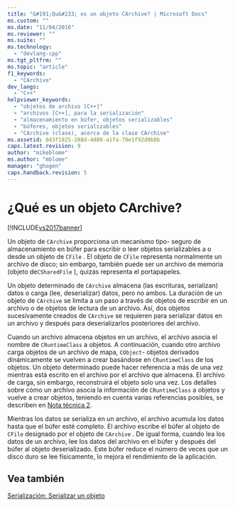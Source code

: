```yaml
---
title: "&#191;Qu&#233; es un objeto CArchive? | Microsoft Docs"
ms.custom: ""
ms.date: "11/04/2016"
ms.reviewer: ""
ms.suite: ""
ms.technology: 
  - "devlang-cpp"
ms.tgt_pltfrm: ""
ms.topic: "article"
f1_keywords: 
  - "CArchive"
dev_langs: 
  - "C++"
helpviewer_keywords: 
  - "objetos de archivo [C++]"
  - "archivos [C++], para la serialización"
  - "almacenamiento en búfer, objetos serializables"
  - "búferes, objetos serializables"
  - "CArchive (clase), acerca de la clase CArchive"
ms.assetid: 843f1825-288d-4d89-a1fa-70e1f92d9b8b
caps.latest.revision: 9
author: "mikeblome"
ms.author: "mblome"
manager: "ghogen"
caps.handback.revision: 5
---
```

# &#191;Qu&#233; es un objeto CArchive?
[!INCLUDE[vs2017banner](../assembler/inline/includes/vs2017banner.md)]

Un objeto de `CArchive` proporciona un mecanismo tipo\- seguro de almacenamiento en búfer para escribir o leer objetos serializables a o desde un objeto de `CFile` .  El objeto de `CFile` representa normalmente un archivo de disco; sin embargo, también puede ser un archivo de memoria \(objeto de`CSharedFile` \), quizás representa el portapapeles.  
  
 Un objeto determinado de `CArchive` almacena \(las escrituras, serializan\) datos o carga \(lee, deserializar\) datos, pero no ambos.  La duración de un objeto de `CArchive` se limita a un paso a través de objetos de escribir en un archivo o de objetos de lectura de un archivo.  Así, dos objetos sucesivamente creados de `CArchive` se requieren para serializar datos en un archivo y después para deserializarlos posteriores del archivo.  
  
 Cuando un archivo almacena objetos en un archivo, el archivo asocia el nombre de `CRuntimeClass` a objetos.  A continuación, cuando otro archivo carga objetos de un archivo de mapa, `CObject`\- objetos derivados dinámicamente se vuelven a crear basándose en `CRuntimeClass` de los objetos.  Un objeto determinado puede hacer referencia a más de una vez mientras está escrito en el archivo por el archivo que almacena.  El archivo de carga, sin embargo, reconstruirá el objeto solo una vez.  Los detalles sobre cómo un archivo asocia la información de `CRuntimeClass` a objetos y vuelve a crear objetos, teniendo en cuenta varias referencias posibles, se describen en [Nota técnica 2](../mfc/tn002-persistent-object-data-format.md).  
  
 Mientras los datos se serializa en un archivo, el archivo acumula los datos hasta que el búfer esté completo.  El archivo escribe el búfer al objeto de `CFile` designado por el objeto de `CArchive` .  De igual forma, cuando lea los datos de un archivo, lee los datos del archivo en el búfer y después del búfer al objeto deserializado.  Este búfer reduce el número de veces que un disco duro se lee físicamente, lo mejora el rendimiento de la aplicación.  
  
## Vea también  
 [Serialización: Serializar un objeto](../mfc/serialization-serializing-an-object.md)